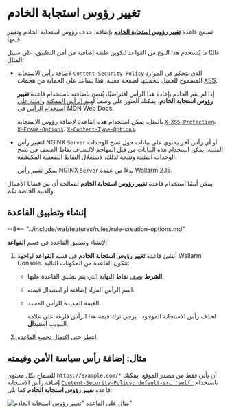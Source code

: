 # تغيير رؤوس استجابة الخادم

تسمح قاعدة [**تغيير رؤوس استجابة الخادم**](../../user-guides/rules/rules.md) بإضافة، حذف رؤوس استجابة الخادم وتغيير قيمها.

غالبًا ما يُستخدم هذا النوع من القواعد لتكوين طبقة إضافية من أمن التطبيق، على سبيل المثال:

* لإضافة رأس الاستجابة [`Content-Security-Policy`](https://developer.mozilla.org/en-US/docs/Web/HTTP/Headers/Content-Security-Policy) الذي يتحكم في الموارد المسموح للعميل بتحميلها لصفحة معينة. هذا يساعد على الحماية من هجمات [XSS](../../attacks-vulns-list.md#crosssite-scripting-xss).

    إذا لم يقم الخادم بإعادة هذا الرأس افتراضيًا، يُنصح بإضافته باستخدام قاعدة **تغيير رؤوس استجابة الخادم**. يمكنك العثور على وصف ل[قيم الرأس الممكنة](https://developer.mozilla.org/en-US/docs/Web/HTTP/Headers/Content-Security-Policy#directives) و[أمثلة على استخدام الرأس](https://developer.mozilla.org/en-US/docs/Web/HTTP/CSP#examples_common_use_cases) في MDN Web Docs.

    بالمثل، يمكن استخدام هذه القاعدة لإضافة رؤوس الاستجابة [`X-XSS-Protection`](https://developer.mozilla.org/en-US/docs/Web/HTTP/Headers/X-XSS-Protection)، [`X-Frame-Options`](https://developer.mozilla.org/en-US/docs/Web/HTTP/Headers/X-Frame-Options)، [`X-Content-Type-Options`](https://developer.mozilla.org/en-US/docs/Web/HTTP/Headers/X-Content-Type-Options).
* لتغيير رأس NGINX `Server` أو أي رأس آخر يحتوي على بيانات حول نسخ الوحدات المثبتة. يمكن استخدام هذه البيانات من قبل المهاجم لاكتشاف نقاط الضعف في نسخ الوحدات المثبتة ونتيجة لذلك، لاستغلال النقاط الضعفية المكتشفة.

    يمكن تغيير رأس NGINX `Server` بدءًا من عقدة Wallarm 2.16.

يمكن أيضًا استخدام قاعدة **تغيير رؤوس استجابة الخادم** لمعالجة أي من قضايا الأعمال والفنية الخاصة بكم.

## إنشاء وتطبيق القاعدة

--8<-- "../include/waf/features/rules/rule-creation-options.md"

لإنشاء وتطبيق القاعدة في قسم **القواعد**:

1. أنشئ قاعدة **تغيير رؤوس استجابة الخادم** في قسم **القواعد** لواجهة Wallarm Console. تتكون القاعدة من المكونات التالية:

      * **الشرط** [يصف](rules.md#rule-branches) نقاط النهاية التي يتم تطبيق القاعدة عليها.
      * اسم الرأس المراد إضافته أو استبدال قيمته.
      * القيمة الجديدة للرأس المحدد.

        لحذف رأس الاستجابة الموجود ، يرجى ترك قيمة هذا الرأس فارغة على علامة التبويب **استبدال**.

2. انتظر حتى [اكتمال تجميع القاعدة](rules.md#ruleset-lifecycle).

## مثال: إضافة رأس سياسة الأمن وقيمته

للسماح بكل محتوى `https://example.com/*` أن يأتي فقط من مصدر الموقع، يمكنك إضافة رأس الاستجابة [`Content-Security-Policy: default-src 'self'`](https://developer.mozilla.org/en-US/docs/Web/HTTP/CSP#example_1) باستخدام قاعدة **تغيير رؤوس استجابة الخادم** كما يلي:

![مثال على القاعدة "تغيير رؤوس استجابة الخادم"](../../images/user-guides/rules/add-replace-response-header.png)
